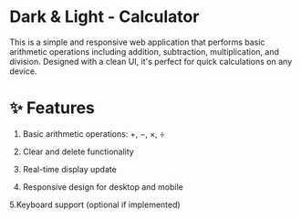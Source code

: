 # Dark & Light - Calculator
This is a simple and responsive web application that performs basic arithmetic operations including addition, subtraction, multiplication, and division. Designed with a clean UI, it's perfect for quick calculations on any device.

# ✨ Features
1. Basic arithmetic operations: +, −, ×, ÷

2. Clear and delete functionality

3. Real-time display update

4. Responsive design for desktop and mobile

5.Keyboard support (optional if implemented)

